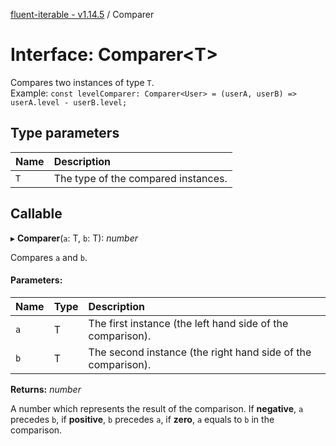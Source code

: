 [fluent-iterable - v1.14.5](../README.md) / Comparer

# Interface: Comparer<T\>

Compares two instances of type `T`.<br>
  Example: `const levelComparer: Comparer<User> = (userA, userB) => userA.level - userB.level;`

## Type parameters

| Name | Description |
| :------ | :------ |
| `T` | The type of the compared instances. |

## Callable

▸ **Comparer**(`a`: T, `b`: T): *number*

Compares `a` and `b`.

#### Parameters:

| Name | Type | Description |
| :------ | :------ | :------ |
| `a` | T | The first instance (the left hand side of the comparison). |
| `b` | T | The second instance (the right hand side of the comparison). |

**Returns:** *number*

A number which represents the result of the comparison. If **negative**, `a` precedes `b`, if **positive**, `b` precedes `a`, if **zero**, `a` equals to `b` in the comparison.
